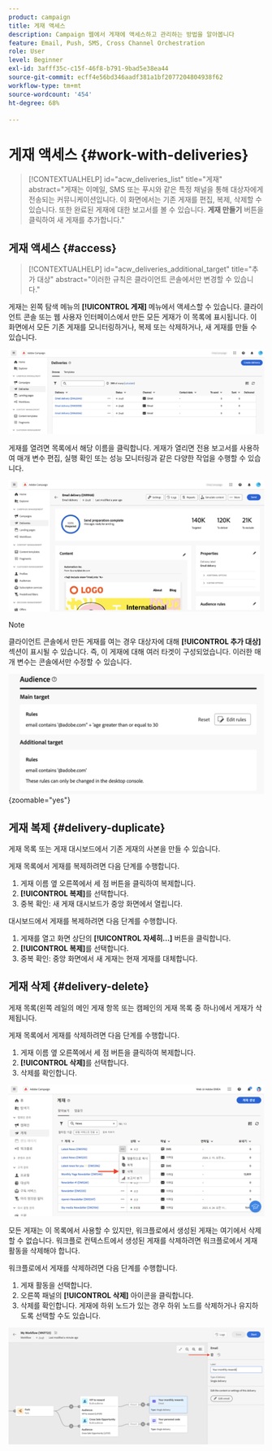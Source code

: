 ```yaml
---
product: campaign
title: 게재 액세스
description: Campaign 웹에서 게재에 액세스하고 관리하는 방법을 알아봅니다
feature: Email, Push, SMS, Cross Channel Orchestration
role: User
level: Beginner
exl-id: 3afff35c-c15f-46f8-b791-9bad5e38ea44
source-git-commit: ecff4e56bd346aadf381a1bf2077204804938f62
workflow-type: tm+mt
source-wordcount: '454'
ht-degree: 68%

---
```


# 게재 액세스 {#work-with-deliveries}

>[!CONTEXTUALHELP]
>id="acw_deliveries_list"
>title="게재"
>abstract="게재는 이메일, SMS 또는 푸시와 같은 특정 채널을 통해 대상자에게 전송되는 커뮤니케이션입니다. 이 화면에서는 기존 게재를 편집, 복제, 삭제할 수 있습니다. 또한 완료된 게재에 대한 보고서를 볼 수 있습니다. **게재 만들기** 버튼을 클릭하여 새 게재를 추가합니다."

## 게재 액세스 {#access}

>[!CONTEXTUALHELP]
>id="acw_deliveries_additional_target"
>title="추가 대상"
>abstract="이러한 규칙은 클라이언트 콘솔에서만 변경할 수 있습니다."

게재는 왼쪽 탐색 메뉴의 **[!UICONTROL 게재]** 메뉴에서 액세스할 수 있습니다. 클라이언트 콘솔 또는 웹 사용자 인터페이스에서 만든 모든 게재가 이 목록에 표시됩니다. 이 화면에서 모든 기존 게재를 모니터링하거나, 복제 또는 삭제하거나, 새 게재를 만들 수 있습니다.

![](assets/deliveries-list.png)

게재를 열려면 목록에서 해당 이름을 클릭합니다. 게재가 열리면 전용 보고서를 사용하여 매개 변수 편집, 실행 확인 또는 성능 모니터링과 같은 다양한 작업을 수행할 수 있습니다.

![](assets/delivery-details.png)

>[!NOTE]
>
>클라이언트 콘솔에서 만든 게재를 여는 경우 대상자에 대해 **[!UICONTROL 추가 대상]** 섹션이 표시될 수 있습니다. 즉, 이 게재에 대해 여러 타겟이 구성되었습니다. 이러한 매개 변수는 콘솔에서만 수정할 수 있습니다.
>
>![](assets/target-warning-audience.png){zoomable="yes"}

## 게재 복제 {#delivery-duplicate}

게재 목록 또는 게재 대시보드에서 기존 게재의 사본을 만들 수 있습니다.

게재 목록에서 게재를 복제하려면 다음 단계를 수행합니다.

1. 게재 이름 옆 오른쪽에서 세 점 버튼을 클릭하여 복제합니다.
1. **[!UICONTROL 복제]**&#x200B;를 선택합니다.
1. 중복 확인: 새 게재 대시보드가 중앙 화면에서 열립니다.

대시보드에서 게재를 복제하려면 다음 단계를 수행합니다.

1. 게재를 열고 화면 상단의 **[!UICONTROL 자세히...]** 버튼을 클릭합니다.
1. **[!UICONTROL 복제]**&#x200B;를 선택합니다.
1. 중복 확인: 중앙 화면에서 새 게재는 현재 게재를 대체합니다.

## 게재 삭제 {#delivery-delete}

게재 목록(왼쪽 레일의 메인 게재 항목 또는 캠페인의 게재 목록 중 하나)에서 게재가 삭제됩니다.

게재 목록에서 게재를 삭제하려면 다음 단계를 수행합니다.

1. 게재 이름 옆 오른쪽에서 세 점 버튼을 클릭하여 복제합니다.
1. **[!UICONTROL 삭제]**&#x200B;를 선택합니다.
1. 삭제를 확인합니다.

![게재 목록에서 게재 삭제](assets/delete-delivery-from-list.png)

모든 게재는 이 목록에서 사용할 수 있지만, 워크플로에서 생성된 게재는 여기에서 삭제할 수 없습니다. 워크플로 컨텍스트에서 생성된 게재를 삭제하려면 워크플로에서 게재 활동을 삭제해야 합니다.

워크플로에서 게재를 삭제하려면 다음 단계를 수행합니다.

1. 게재 활동을 선택합니다.
1. 오른쪽 패널의 **[!UICONTROL 삭제]** 아이콘을 클릭합니다.
1. 삭제를 확인합니다. 게재에 하위 노드가 있는 경우 하위 노드를 삭제하거나 유지하도록 선택할 수도 있습니다.

![워크플로에서 게재 삭제](assets/delete-delivery-from-wf.png)
